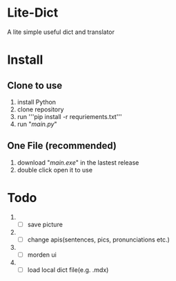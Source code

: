 # Lite-Dict
A lite simple useful dict and translator
# Install
## Clone to use
1. install Python
2. clone repository
3. run '''pip install -r requriements.txt'''
4. run "*main.py*"
## One File (recommended)
1. download "*main.exe*" in the lastest release
2. double click open it to use
# Todo
1. - [ ] save picture
2. - [ ] change apis(sentences, pics, pronunciations etc.)
3. - [ ] morden ui
4. - [ ] load local dict file(e.g. .mdx)